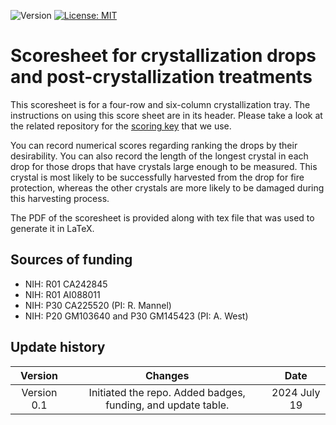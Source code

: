 ![Version](https://img.shields.io/static/v1?label=crystallization-observation-record-24wells&message=0.1&color=brightcolor)
[![License: MIT](https://img.shields.io/badge/License-MIT-blue.svg)](https://opensource.org/licenses/MIT)


# Scoresheet for crystallization drops and post-crystallization treatments

This scoresheet is for a four-row and six-column crystallization tray.
The instructions on using this score sheet are in its header.
Please take a look at the related repository for the [scoring key]() that we use.

You can record numerical scores regarding ranking the drops by their desirability.
You can also record the length of the longest crystal in each drop for those drops that have crystals large enough to be measured.
This crystal is most likely to be successfully harvested from the drop for fire protection, whereas the other crystals are more likely to be damaged during this harvesting process.

The PDF of the scoresheet is provided along with tex file that was used to generate it in LaTeX.

## Sources of funding

- NIH: R01 CA242845
- NIH: R01 AI088011
- NIH: P30 CA225520 (PI: R. Mannel)
- NIH: P20 GM103640 and P30 GM145423 (PI: A. West)

## Update history

|Version      | Changes                                                                                                                                    | Date                 |
|:-----------:|:------------------------------------------------------------------------------------------------------------------------------------------:|:--------------------:|
| Version 0.1 |  Initiated the repo. Added badges, funding, and update table.                                                                               | 2024 July 19         |
